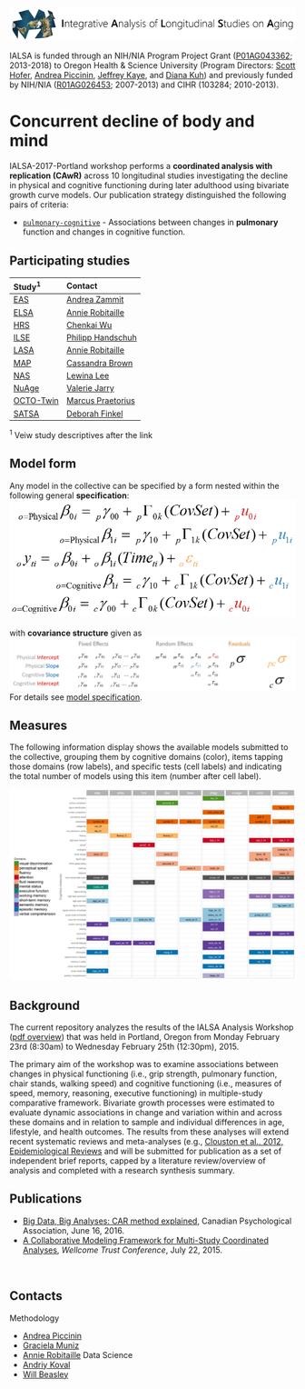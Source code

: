 [![logl](libs/images/ialsa_long.png)](http://www.ialsa.org/)

IALSA is funded through an NIH/NIA Program Project Grant ([P01AG043362](https://projectreporter.nih.gov/project_info_description.cfm?aid=8414933&icde=18870651&ddparam=&ddvalue=&ddsub=&cr=3&csb=default&cs=ASC); 2013-2018) to Oregon Health & Science University (Program Directors: [Scott Hofer](https://www.maelstrom-research.org/mica/network/ialsa#/users/hofer), [Andrea Piccinin](https://www.maelstrom-research.org/mica/network/ialsa#/users/piccinin), [Jeffrey Kaye](https://www.maelstrom-research.org/mica/network/ialsa#/users/kaye), and [Diana Kuh](https://www.maelstrom-research.org/mica/network/ialsa#/users/kuh)) and previously funded by NIH/NIA ([R01AG026453](https://projectreporter.nih.gov/project_info_description.cfm?aid=7210005&icde=19139556&ddparam=&ddvalue=&ddsub=&cr=5&csb=default&cs=ASC); 2007-2013) and CIHR (103284; 2010-2013).


# Concurrent decline of body and mind  

IALSA-2017-Portland workshop performs a **coordinated analysis with replication (CAwR)** across 10 longitudinal studies investigating the decline in physical and cognitive functioning during later adulthood using bivariate growth curve models. Our publication strategy distinguished the following pairs of criteria: 

* [`pulmonary-cognitive`](/projects/pulmonary-cognitive) - Associations between changes in **pulmonary** function and changes in cognitive function.

## Participating studies

| Study<sup>1</sup> | Contact | 
| :---- | :------ | 
| [EAS][eas_table_1]        |[Andrea Zammit](mailto:Andrea.Zammit@einstein.yu.edu)   | 
| [ELSA][elsa_table_1]      |[Annie Robitaille](mailto:annie.g.robitaille@gmail.com) |  
| [HRS][hrs_table_1]        |[Chenkai Wu](mailto:chenkai.wu2010@gmail.com)           | 
| [ILSE][ilse_table_1]      |[Philipp Handschuh](mailto:philipp.handschuh@uni-ulm.de)|  
| [LASA][lasa_table_1]      |[Annie Robitaille](mailto:annie.g.robitaille@gmail.com) |
| [MAP][map_table_1]        |[Cassandra Brown](mailto:clb@uvic.ca)                   | 
| [NAS][nas_table_1]        |[Lewina Lee](mailto:lewina@bu.edu)                      |  
| [NuAge][nuage_table_1]    |[Valerie Jarry ](mailto:valerie.jarry@umontreal.ca )    | 
| [OCTO-Twin][octo_table_1] |[Marcus Praetorius](mailto:marcus.praetorius@psy.gu.se) |   
| [SATSA][satsa_table_1]    |[Deborah Finkel](mailto:dfinkel@ius.edu)                |   

  <sup>1</sup> Veiw study descriptives after the link   

[eas_table_1]:https://raw.githack.com/IALSA/ialsa-2017-portland/master/libs/materials/table_1_descriptives/Table1_EAS_Descriptives_IALSA_Portland.pdf
[elsa_table_1]:https://raw.githack.com/IALSA/ialsa-2017-portland/master/libs/materials/table_1_descriptives/Table1_ELSA_Descriptives_IALSA_Portland.pdf   
[hrs_table_1]:https://raw.githack.com/IALSA/ialsa-2017-portland/master/libs/materials/table_1_descriptives/Table1_HRS_Descriptives_IALSA_Portland.pdf 
[ilse_table_1]:https://raw.githack.com/IALSA/ialsa-2017-portland/master/libs/materials/table_1_descriptives/Table1_ILSE_Descriptives_IALSA_Portland.pdf 
[lasa_table_1]:https://raw.githack.com/IALSA/ialsa-2017-portland/master/libs/materials/table_1_descriptives/Table1_LASA_Descriptives_IALSA_Portland.pdf  
[map_table_1]:https://raw.githack.com/IALSA/ialsa-2017-portland/master/libs/materials/table_1_descriptives/Table1_RADC_Descriptives_IALSA_Portland.pdf
[nas_table_1]:https://raw.githack.com/IALSA/ialsa-2017-portland/master/libs/materials/table_1_descriptives/Table1_NAS_Descriptives_IALSA_Portland.pdf 
[nuage_table_1]:https://raw.githack.com/IALSA/ialsa-2017-portland/master/libs/materials/table_1_descriptives/Table1_NuAge_Descriptives_IALSA_Portland.pdf
[octo_table_1]:https://raw.githack.com/IALSA/ialsa-2017-portland/master/libs/materials/table_1_descriptives/Table1_OCTO_Descriptives_IALSA_Portland.pdf
[satsa_table_1]:https://raw.githack.com/IALSA/ialsa-2017-portland/master/libs/materials/table_1_descriptives/Table1_SATSA_Descriptives_IALSA_Portland.pdf  

  

## Model form
Any model in the collective can be specified by a form nested within the following general **specification**:  
[![general_model_specification](./libs/images/general_model_specification.png)](./reports/model_specification/README.md)  
</br>
with **covariance structure** given as
[![general_model_specification](./libs/images/specification_covariance_structure.png)](./reports/model_specification/README.md)  
For  details see [model specification](./reports/model-specification/README.md).  


## Measures
The following information display shows the available models submitted to the collective, grouping them by cognitive domains (color), items tapping those domains (row labels), and specific tests (cell labels) and indicating the total number of models using this item (number after cell label).

 [![outcome space](https://raw.githubusercontent.com/IALSA/IALSA-2015-Portland/master/reports/outcome-space/figures_rmd/outcome-space-map-1.png)](https://raw.githubusercontent.com/IALSA/IALSA-2015-Portland/master/reports/outcome-space/figures_rmd/outcome-space-map-1.png)  


## Background

The current repository analyzes the results of the IALSA Analysis Workshop ([pdf overview](https://www.dropbox.com/s/a8zmh70ybedyec6/IALSA%20Feb%202015%20Workshop%20Overview.pdf?dl=0)) that was  held in Portland, Oregon from Monday February 23rd (8:30am) to Wednesday February 25th (12:30pm), 2015.

The primary aim of the workshop was to examine associations between changes in physical functioning (i.e., grip strength, pulmonary function, chair stands, walking speed) and cognitive functioning (i.e., measures of speed, memory, reasoning, executive functioning) in multiple-study comparative framework. Bivariate growth processes were estimated to evaluate dynamic associations in change and variation within and across these domains and in relation to sample and individual differences in age, lifestyle, and health outcomes. The results from these analyses will extend recent systematic reviews and meta-analyses (e.g., [Clouston et al., 2012, Epidemiological Reviews](https://www.dropbox.com/s/vfe7u2ez5oxp3ev/Clouston_2013_Epidemiol%20Rev.pdf?dl=0) and will be submitted for publication as a set of independent brief reports, capped by a literature review/overview of analysis and completed with a research synthesis summary.


## Publications

 - [Big Data, Big Analyses: CAR method explained](https://raw.githack.com/IALSA/IALSA-2015-Portland/ad055bfff825d257cb4bcb83d51fc6dead53d227/pubs/2016-talks/2016-06-09-cpa/ppt/koval-etal-2016-06-10-cpa.pdf), Canadian Psychological Association, June 16, 2016. 
 - [A Collaborative Modeling Framework for Multi-Study Coordinated Analyses](https://raw.githack.com/IALSA/IALSA-2015-Portland/master/pubs/2015-talks/2015-07-22-wellcome-trust/A%20Collaborative%20Modeling%20Framework%20for%20Multi-Study%20Coordinated%20Analyses.html), *Wellcome Trust Conference*, July 22, 2015. 

</br>  

## Contacts

Methodology 
 - [Andrea Piccinin](mailto:piccinin@uvic.ca)   
 - [Graciela Muniz](mailto:gm299@cam.ac.uk)  
 - [Annie Robitaille](mailto:annie.g.robitaille@gmail.com)
Data Science  
 - [Andriy Koval](mailto:andkov@uvic.ca)  
 - [Will Beasley](mailto:wibeasley@hotmail.com)  



<!-- Below stored the short-cuts for links -->


